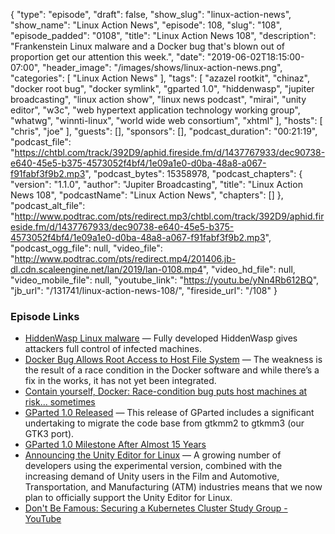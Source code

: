 {
  "type": "episode",
  "draft": false,
  "show_slug": "linux-action-news",
  "show_name": "Linux Action News",
  "episode": 108,
  "slug": "108",
  "episode_padded": "0108",
  "title": "Linux Action News 108",
  "description": "Frankenstein Linux malware and a Docker bug that's blown out of proportion get our attention this week.",
  "date": "2019-06-02T18:15:00-07:00",
  "header_image": "/images/shows/linux-action-news.png",
  "categories": [
    "Linux Action News"
  ],
  "tags": [
    "azazel rootkit",
    "chinaz",
    "docker root bug",
    "docker symlink",
    "gparted 1.0",
    "hiddenwasp",
    "jupiter broadcasting",
    "linux action show",
    "linux news podcast",
    "mirai",
    "unity editor",
    "w3c",
    "web hypertext application technology working group",
    "whatwg",
    "winnti-linux",
    "world wide web consortium",
    "xhtml"
  ],
  "hosts": [
    "chris",
    "joe"
  ],
  "guests": [],
  "sponsors": [],
  "podcast_duration": "00:21:19",
  "podcast_file": "https://chtbl.com/track/392D9/aphid.fireside.fm/d/1437767933/dec90738-e640-45e5-b375-4573052f4bf4/1e09a1e0-d0ba-48a8-a067-f91fabf3f9b2.mp3",
  "podcast_bytes": 15358978,
  "podcast_chapters": {
    "version": "1.1.0",
    "author": "Jupiter Broadcasting",
    "title": "Linux Action News 108",
    "podcastName": "Linux Action News",
    "chapters": []
  },
  "podcast_alt_file": "http://www.podtrac.com/pts/redirect.mp3/chtbl.com/track/392D9/aphid.fireside.fm/d/1437767933/dec90738-e640-45e5-b375-4573052f4bf4/1e09a1e0-d0ba-48a8-a067-f91fabf3f9b2.mp3",
  "podcast_ogg_file": null,
  "video_file": "http://www.podtrac.com/pts/redirect.mp4/201406.jb-dl.cdn.scaleengine.net/lan/2019/lan-0108.mp4",
  "video_hd_file": null,
  "video_mobile_file": null,
  "youtube_link": "https://youtu.be/yNn4Rb612BQ",
  "jb_url": "/131741/linux-action-news-108/",
  "fireside_url": "/108"
}


### Episode Links

  * [HiddenWasp Linux malware](https://arstechnica.com/information-technology/2019/05/advanced-linux-backdoor-found-in-the-wild-escaped-av-detection/ "HiddenWasp Linux malware") — Fully developed HiddenWasp gives attackers full control of infected machines.
  * [Docker Bug Allows Root Access to Host File System](https://duo.com/decipher/docker-bug-allows-root-access-to-host-file-system "Docker Bug Allows Root Access to Host File System") — The weakness is the result of a race condition in the Docker software and while there’s a fix in the works, it has not yet been integrated.
  * [Contain yourself, Docker: Race-condition bug puts host machines at risk... sometimes](https://www.theregister.co.uk/2019/05/29/docker_race_condition/ "Contain yourself, Docker: Race-condition bug puts host machines at risk... sometimes")
  * [GParted 1.0 Released](https://gparted.sourceforge.io/news.php?item=224 "GParted 1.0 Released") — This release of GParted includes a significant undertaking to migrate the code base from gtkmm2 to gtkmm3 (our GTK3 port).
  * [GParted 1.0 Milestone After Almost 15 Years](https://news.softpedia.com/news/gparted-open-source-partition-editor-reaches-1-0-milestone-after-almost-15-years-526221.shtml "GParted 1.0 Milestone After Almost 15 Years")
  * [Announcing the Unity Editor for Linux](https://blogs.unity3d.com/2019/05/30/announcing-the-unity-editor-for-linux/ "Announcing the Unity Editor for Linux") — A growing number of developers using the experimental version, combined with the increasing demand of Unity users in the Film and Automotive, Transportation, and Manufacturing (ATM) industries means that we now plan to officially support the Unity Editor for Linux.
  * [Don't Be Famous: Securing a Kubernetes Cluster Study Group - YouTube](https://www.youtube.com/watch?v=fmsQHVIRpu0&feature=youtu.be "Don't Be Famous: Securing a Kubernetes Cluster Study Group - YouTube")


